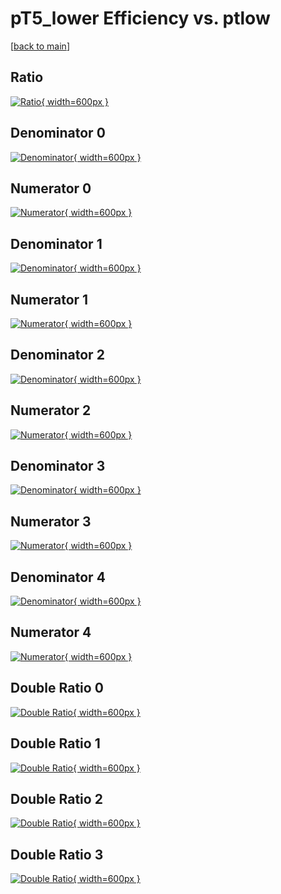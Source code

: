 # pT5_lower Efficiency vs. ptlow

[[back to main](./)]



## Ratio

[![Ratio](../mtv/var/pT5_lower_vtr_321_1_eff_ptlow.png){ width=600px }](../mtv/var/pT5_lower_vtr_321_1_eff_ptlow.pdf)

## Denominator 0

[![Denominator](../mtv/den/pT5_lower_vtr_321_1_eff_ptlow_den0.png){ width=600px }](../mtv/den/pT5_lower_vtr_321_1_eff_ptlow_den0.pdf)

## Numerator 0

[![Numerator](../mtv/num/pT5_lower_vtr_321_1_eff_ptlow_num0.png){ width=600px }](../mtv/num/pT5_lower_vtr_321_1_eff_ptlow_num0.pdf)

## Denominator 1

[![Denominator](../mtv/den/pT5_lower_vtr_321_1_eff_ptlow_den1.png){ width=600px }](../mtv/den/pT5_lower_vtr_321_1_eff_ptlow_den1.pdf)

## Numerator 1

[![Numerator](../mtv/num/pT5_lower_vtr_321_1_eff_ptlow_num1.png){ width=600px }](../mtv/num/pT5_lower_vtr_321_1_eff_ptlow_num1.pdf)

## Denominator 2

[![Denominator](../mtv/den/pT5_lower_vtr_321_1_eff_ptlow_den2.png){ width=600px }](../mtv/den/pT5_lower_vtr_321_1_eff_ptlow_den2.pdf)

## Numerator 2

[![Numerator](../mtv/num/pT5_lower_vtr_321_1_eff_ptlow_num2.png){ width=600px }](../mtv/num/pT5_lower_vtr_321_1_eff_ptlow_num2.pdf)

## Denominator 3

[![Denominator](../mtv/den/pT5_lower_vtr_321_1_eff_ptlow_den3.png){ width=600px }](../mtv/den/pT5_lower_vtr_321_1_eff_ptlow_den3.pdf)

## Numerator 3

[![Numerator](../mtv/num/pT5_lower_vtr_321_1_eff_ptlow_num3.png){ width=600px }](../mtv/num/pT5_lower_vtr_321_1_eff_ptlow_num3.pdf)

## Denominator 4

[![Denominator](../mtv/den/pT5_lower_vtr_321_1_eff_ptlow_den4.png){ width=600px }](../mtv/den/pT5_lower_vtr_321_1_eff_ptlow_den4.pdf)

## Numerator 4

[![Numerator](../mtv/num/pT5_lower_vtr_321_1_eff_ptlow_num4.png){ width=600px }](../mtv/num/pT5_lower_vtr_321_1_eff_ptlow_num4.pdf)

## Double Ratio 0

[![Double Ratio](../mtv/ratio/pT5_lower_vtr_321_1_eff_ptlow_ratio0.png){ width=600px }](../mtv/ratio/pT5_lower_vtr_321_1_eff_ptlow_ratio0.pdf)

## Double Ratio 1

[![Double Ratio](../mtv/ratio/pT5_lower_vtr_321_1_eff_ptlow_ratio1.png){ width=600px }](../mtv/ratio/pT5_lower_vtr_321_1_eff_ptlow_ratio1.pdf)

## Double Ratio 2

[![Double Ratio](../mtv/ratio/pT5_lower_vtr_321_1_eff_ptlow_ratio2.png){ width=600px }](../mtv/ratio/pT5_lower_vtr_321_1_eff_ptlow_ratio2.pdf)

## Double Ratio 3

[![Double Ratio](../mtv/ratio/pT5_lower_vtr_321_1_eff_ptlow_ratio3.png){ width=600px }](../mtv/ratio/pT5_lower_vtr_321_1_eff_ptlow_ratio3.pdf)

